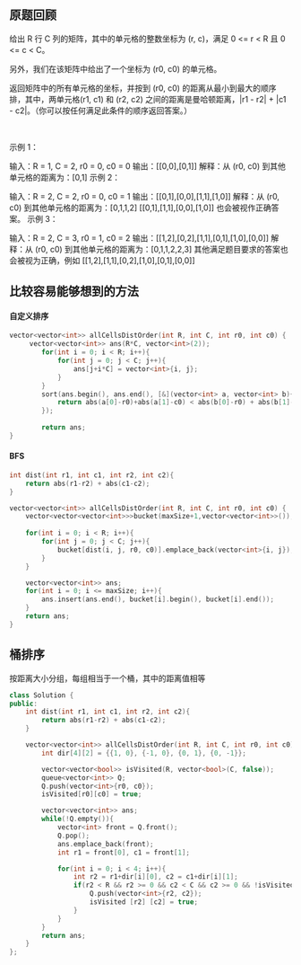 ## 原题回顾
给出 R 行 C 列的矩阵，其中的单元格的整数坐标为 (r, c)，满足 0 <= r < R 且 0 <= c < C。

另外，我们在该矩阵中给出了一个坐标为 (r0, c0) 的单元格。

返回矩阵中的所有单元格的坐标，并按到 (r0, c0) 的距离从最小到最大的顺序排，其中，两单元格(r1, c1) 和 (r2, c2) 之间的距离是曼哈顿距离，|r1 - r2| + |c1 - c2|。（你可以按任何满足此条件的顺序返回答案。）

 

示例 1：

输入：R = 1, C = 2, r0 = 0, c0 = 0
输出：[[0,0],[0,1]]
解释：从 (r0, c0) 到其他单元格的距离为：[0,1]
示例 2：

输入：R = 2, C = 2, r0 = 0, c0 = 1
输出：[[0,1],[0,0],[1,1],[1,0]]
解释：从 (r0, c0) 到其他单元格的距离为：[0,1,1,2]
[[0,1],[1,1],[0,0],[1,0]] 也会被视作正确答案。
示例 3：

输入：R = 2, C = 3, r0 = 1, c0 = 2
输出：[[1,2],[0,2],[1,1],[0,1],[1,0],[0,0]]
解释：从 (r0, c0) 到其他单元格的距离为：[0,1,1,2,2,3]
其他满足题目要求的答案也会被视为正确，例如 [[1,2],[1,1],[0,2],[1,0],[0,1],[0,0]]

## 比较容易能够想到的方法
#### 自定义排序

```cpp
vector<vector<int>> allCellsDistOrder(int R, int C, int r0, int c0) {
     vector<vector<int>> ans(R*C, vector<int>(2));
        for(int i = 0; i < R; i++){
            for(int j = 0; j < C; j++){
                ans[j+i*C] = vector<int>{i, j};
            }
        }
        sort(ans.begin(), ans.end(), [&](vector<int> a, vector<int> b){
            return abs(a[0]-r0)+abs(a[1]-c0) < abs(b[0]-r0) + abs(b[1]-c0);
        });
    
        return ans;
}
```

#### BFS

```cpp
int dist(int r1, int c1, int r2, int c2){
    return abs(r1-r2) + abs(c1-c2);
}

vector<vector<int>> allCellsDistOrder(int R, int C, int r0, int c0) {
    vector<vector<vector<int>>>bucket(maxSize+1,vector<vector<int>>());
    
    for(int i = 0; i < R; i++){
        for(int j = 0; j < C; j++){
            bucket[dist(i, j, r0, c0)].emplace_back(vector<int>{i, j});
        }
    }

    vector<vector<int>> ans;
    for(int i = 0; i <= maxSize; i++){
        ans.insert(ans.end(), bucket[i].begin(), bucket[i].end());
    }
    return ans;
}

```

## 桶排序
按距离大小分组，每组相当于一个桶，其中的距离值相等


```cpp
class Solution {
public:
    int dist(int r1, int c1, int r2, int c2){
        return abs(r1-r2) + abs(c1-c2);
    }

    vector<vector<int>> allCellsDistOrder(int R, int C, int r0, int c0) {
        int dir[4][2] = {{1, 0}, {-1, 0}, {0, 1}, {0, -1}};

        vector<vector<bool>> isVisited(R, vector<bool>(C, false));
        queue<vector<int>> Q;
        Q.push(vector<int>{r0, c0});
        isVisited[r0][c0] = true;

        vector<vector<int>> ans;
        while(!Q.empty()){
            vector<int> front = Q.front();
            Q.pop();
            ans.emplace_back(front);
            int r1 = front[0], c1 = front[1];

            for(int i = 0; i < 4; i++){
                int r2 = r1+dir[i][0], c2 = c1+dir[i][1];
                if(r2 < R && r2 >= 0 && c2 < C && c2 >= 0 && !isVisited[r2][c2]){
                    Q.push(vector<int>{r2, c2});
                    isVisited [r2] [c2] = true;
                }
            }
        }
        return ans;
    }
};
```


